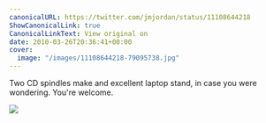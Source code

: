 ```yaml
---
canonicalURL: https://twitter.com/jmjordan/status/11108644218
ShowCanonicalLink: true
CanonicalLinkText: View original on
date: 2010-03-26T20:36:41+00:00
cover:
  image: "/images/11108644218-79095738.jpg"
---
```

Two CD spindles make and excellent laptop stand, in case you were wondering. You're welcome.

![](/images/11108644218-79095738.jpg)